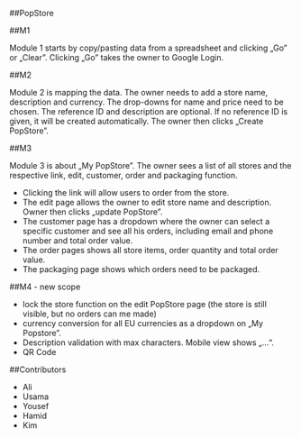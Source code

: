 ##PopStore

##M1

Module 1 starts by copy/pasting data from a spreadsheet and clicking „Go” or „Clear”. Clicking „Go” takes the owner to Google Login.

##M2

Module 2 is mapping the data. The owner needs to add a store name, description and currency. The drop-downs for name and price need to be chosen. The reference ID and description are optional. If no reference ID is given, it will be created automatically. The owner then clicks „Create PopStore”.

##M3

Module 3 is about „My PopStore”. The owner sees a list of all stores and the respective link, edit, customer, order and packaging function.
- Clicking the link will allow users to order from the store.
- The edit page allows the owner to edit store name and description. Owner then clicks „update PopStore”.
- The customer page has a dropdown where the owner can select a specific customer and see all his orders, including email and phone number and total order value.
- The order pages shows all store items, order quantity and total order value.
- The packaging page shows which orders need to be packaged.

##M4 - new scope

- lock the store function on the edit PopStore page (the store is still visible, but no orders can me made)
- currency conversion for all EU currencies as a dropdown on „My Popstore”.
- Description validation with max characters. Mobile view shows „…“.
- QR Code

##Contributors
- Ali
- Usama
- Yousef
- Hamid
- Kim
